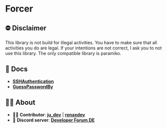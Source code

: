 # Forcer

## ⛔ Disclaimer
This library is not build for illegal activities. You have to make sure that all activities you do are legal. If your intentions are not correct, I ask you to not use this library. The only compatible library is paramiko.

## 📄 Docs
- **[SSHAuthentication](https://github.com/ju-dev-16/PyForce-Library/blob/main/docs/SSHAuthentication.md)**
- **[GuessPasswordBy](https://github.com/ju-dev-16/PyForce-Library/blob/main/docs/GuessPasswordBy.md)**

## 👨‍💻 About
- 👨‍💻 **Contributor**: **[ju_dev](https://github.com/ju-dev-16)** | **[renaxdev](https://github.com/renaxdev)**
- 👾 **Discord server**: **[Developer Forum DE](https://discord.gg/urvsvPqQ3T)**
